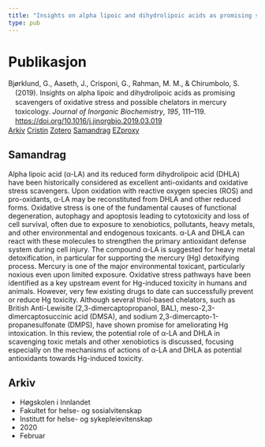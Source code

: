 ```yaml
---
title: "Insights on alpha lipoic and dihydrolipoic acids as promising scavengers of oxidative stress and possible chelators in mercury toxicology"
type: pub
---
```

<h1>Publikasjon</h1>
<article id="csl-bib-container-7WKYZCFX" class="csl-bib-container">
  <div class="csl-bib-body" style="line-height: 1.35; padding-left: 1em; text-indent:-1em;">
  <div class="csl-entry">Bj&#xF8;rklund, G., Aaseth, J., Crisponi, G., Rahman, M. M., &amp; Chirumbolo, S. (2019). Insights on alpha lipoic and dihydrolipoic acids as promising scavengers of oxidative stress and possible chelators in mercury toxicology. <i>Journal of Inorganic Biochemistry</i>, <i>195</i>, 111&#x2013;119. <a href="https://doi.org/10.1016/j.jinorgbio.2019.03.019">https://doi.org/10.1016/j.jinorgbio.2019.03.019</a></div>
</div>
  <div class="csl-bib-buttons">
    <a href="#taxonomy-article-7WKYZCFX" class="csl-bib-button">Arkiv</a>
    <a href="https://app.cristin.no/results/show.jsf?id=1790069" alt="Cristin URL" class="csl-bib-button">Cristin</a>
    <a href="http://zotero.org/groups/5022929/items/7WKYZCFX" alt="Zotero URL" class="csl-bib-button">Zotero</a>
    <a href="#abstract-article-7WKYZCFX" class="csl-bib-button">Samandrag</a>
    <a href="http://ezproxy.inn.no/login?url=https://doi.org/10.1016/j.jinorgbio.2019.03.019" class="csl-bib-button">EZproxy</a>
  </div>
  <div id="csl-bib-meta-container-7WKYZCFX"></div>
</article>
<div id="csl-bib-meta-7WKYZCFX" class="csl-bib-meta">
  <article id="abstract-article-7WKYZCFX" class="abstract-article">
    <h1>Samandrag</h1>
    Alpha lipoic acid (α-LA) and its reduced form dihydrolipoic acid (DHLA) have been historically considered as excellent anti-oxidants and oxidative stress scavengers. Upon oxidation with reactive oxygen species (ROS) and pro-oxidants, α-LA may be reconstituted from DHLA and other reduced forms. Oxidative stress is one of the fundamental causes of functional degeneration, autophagy and apoptosis leading to cytotoxicity and loss of cell survival, often due to exposure to xenobiotics, pollutants, heavy metals, and other environmental and endogenous toxicants. α-LA and DHLA can react with these molecules to strengthen the primary antioxidant defense system during cell injury. The compound α-LA is suggested for heavy metal detoxification, in particular for supporting the mercury (Hg) detoxifying process. Mercury is one of the major environmental toxicant, particularly noxious even upon limited exposure. Oxidative stress pathways have been identified as a key upstream event for Hg-induced toxicity in humans and animals. However, very few existing drugs to date can successfully prevent or reduce Hg toxicity. Although several thiol-based chelators, such as British Anti-Lewisite (2,3-dimercaptopropanol, BAL), meso-2,3-dimercaptosuccinic acid (DMSA), and sodium 2,3-dimercapto-1-propanesulfonate (DMPS), have shown promise for ameliorating Hg intoxication. In this review, the potential role of α-LA and DHLA in scavenging toxic metals and other xenobiotics is discussed, focusing especially on the mechanisms of actions of α-LA and DHLA as potential antioxidants towards Hg-induced toxicity.
  </article>
  <article id="taxonomy-article-7WKYZCFX" class="taxonomy-article">
    <h1>Arkiv</h1>
    <ul>
      <li>Høgskolen i Innlandet</li>
      <li>Fakultet for helse- og sosialvitenskap</li>
      <li>Institutt for helse- og sykepleievitenskap</li>
      <li>2020</li>
      <li>Februar</li>
    </ul>
  </article>
</div>

